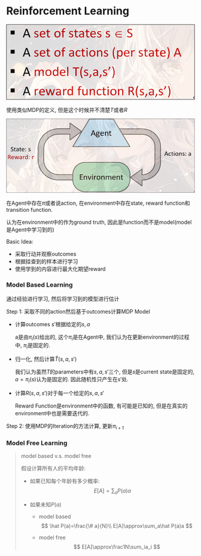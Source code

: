 # Reinforcement Learning

![image-20241122114925922](./09-Reinforcement%20learning.assets/image-20241122114925922.png)

使用类似MDP的定义, 但是这个时候并不清楚$T$或者$R$

![image-20241122121529933](./09-Reinforcement%20learning.assets/image-20241122121529933.png)

在Agent中存在$\pi$或者说action, 在environment中存在state, reward function和transition function.

认为在environment中的作为ground truth, 因此是function而不是model(model是Agent中学习到的)

Basic Idea:

- 采取行动并观察outcomes
- 根据挂查到的样本进行学习
- 使用学到的内容进行最大化期望reward

### Model Based Learning

通过经验进行学习, 然后将学习到的模型进行估计

Step 1: 采取不同的action然后基于outcomes计算MDP Model

- 计算outcomes $s'$根据给定的$s,a$

  a是由$\pi_i(s)$给出的, 这个$\pi_i$是在Agent中, 我们认为在更新environment的过程中, $\pi_i$是固定的.
- 归一化, 然后计算$\hat T(s,a,s')$

  我们认为虽然$T$的parameters中有$s,a,s'$三个, 但是$s$是current state是固定的, $a=\pi_i(s)$认为是固定的. 因此随机性只产生在$s'$处.
- 计算$R(s,a,s')$对于每一个给定的$s,a,s'$

  Reward Function是environment中的函数, 有可能是已知的, 但是在真实的environment中也是需要迭代的.

Step 2: 使用MDP的Iteration的方法计算, 更新$\pi_{i+1}$

### Model Free Learning

> model based v.s. model free
>
> 假设计算所有人的平均年龄:
>
> - 如果已知每个年龄有多少概率:
>   $$
>   E[A]=\sum_aP(a)a
>   $$
>
> - 如果未知$P(a)$
>
>   - model based
>     $$
>     \hat P(a)=\frac{\# a}{N}\\
>     E[A]\approx\sum_a\hat P(a)a
>     $$
>
>   - model free
>     $$
>     E[A]\approx\frac1N\sum_ia_i
>     $$


